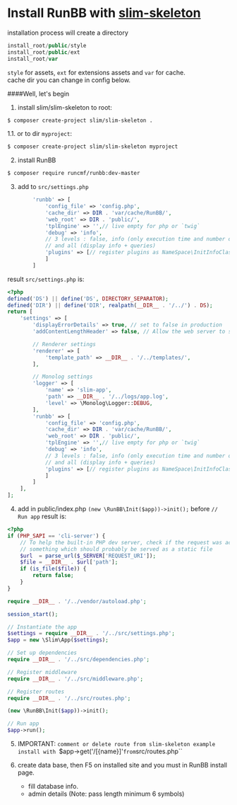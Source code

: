 # Install RunBB with [slim-skeleton](https://github.com/slimphp/Slim-Skeleton)

installation process will create a directory
```php
install_root/public/style
install_root/public/ext
install_root/var
```
`style` for assets, `ext` for extensions assets and `var` for cache.  
cache dir you can change in config below.

####Well, let's  begin  

1. install slim/slim-skeleton to root:
```sh
$ composer create-project slim/slim-skeleton . 
```
1.1. or to dir `myproject`:
```sh
$ composer create-project slim/slim-skeleton myproject
```

2. install RunBB
```sh
$ composer require runcmf/runbb:dev-master 
```

3. add to `src/settings.php`
```php
        'runbb' => [
            'config_file' => 'config.php',
            'cache_dir' => DIR . 'var/cache/RunBB/',
            'web_root' => DIR . 'public/',
            'tplEngine' => '',// live empty for php or `twig`
            'debug' => 'info',
            // 3 levels : false, info (only execution time and number of queries),
            // and all (display info + queries)
            'plugins' => [// register plugins as NameSpace\InitInfoClass
            ]
        ]
```

result `src/settings.php` is:
```php
<?php
defined('DS') || define('DS', DIRECTORY_SEPARATOR);
defined('DIR') || define('DIR', realpath(__DIR__ . '/../') . DS);
return [
    'settings' => [
        'displayErrorDetails' => true, // set to false in production
        'addContentLengthHeader' => false, // Allow the web server to send the content-length header

        // Renderer settings
        'renderer' => [
            'template_path' => __DIR__ . '/../templates/',
        ],

        // Monolog settings
        'logger' => [
            'name' => 'slim-app',
            'path' => __DIR__ . '/../logs/app.log',
            'level' => \Monolog\Logger::DEBUG,
        ],
        'runbb' => [
            'config_file' => 'config.php',
            'cache_dir' => DIR . 'var/cache/RunBB/',
            'web_root' => DIR . 'public/',
            'tplEngine' => '',// live empty for php or `twig`
            'debug' => 'info',
            // 3 levels : false, info (only execution time and number of queries),
            // and all (display info + queries)
            'plugins' => [// register plugins as NameSpace\InitInfoClass
            ]
        ]
    ],
];
```
4. add in public/index.php `(new \RunBB\Init($app))->init();` before `// Run app`
result is:
```php
<?php
if (PHP_SAPI == 'cli-server') {
    // To help the built-in PHP dev server, check if the request was actually for
    // something which should probably be served as a static file
    $url  = parse_url($_SERVER['REQUEST_URI']);
    $file = __DIR__ . $url['path'];
    if (is_file($file)) {
        return false;
    }
}

require __DIR__ . '/../vendor/autoload.php';

session_start();

// Instantiate the app
$settings = require __DIR__ . '/../src/settings.php';
$app = new \Slim\App($settings);

// Set up dependencies
require __DIR__ . '/../src/dependencies.php';

// Register middleware
require __DIR__ . '/../src/middleware.php';

// Register routes
require __DIR__ . '/../src/routes.php';

(new \RunBB\Init($app))->init();

// Run app
$app->run();
```
5. IMPORTANT: 
`comment or delete route from slim-skeleton example install with `$app->get('/[{name}]'` from `src/routes.php``

6. create data base, then F5 on installed site and you must in RunBB install page.
    * fill database info.
    * admin details (Note: pass length minimum 6 symbols)
    

